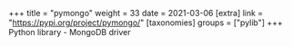 +++
title = "pymongo"
weight = 33
date = 2021-03-06
[extra]
link = "https://pypi.org/project/pymongo/"
[taxonomies]
groups = ["pylib"]
+++
Python library - MongoDB driver

